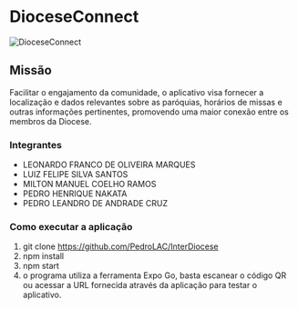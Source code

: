 # DioceseConnect
![DioceseConnect](https://i.imgur.com/l98ThID.jpg)
## Missão
Facilitar o engajamento da comunidade, o aplicativo visa fornecer a localização e dados relevantes sobre as paróquias, horários de missas e outras informações pertinentes, promovendo uma maior conexão entre os membros da Diocese.

### Integrantes
- LEONARDO FRANCO DE OLIVEIRA MARQUES
- LUIZ FELIPE SILVA SANTOS
- MILTON MANUEL COELHO RAMOS
- PEDRO HENRIQUE NAKATA
- PEDRO LEANDRO DE ANDRADE CRUZ

### Como executar a aplicação
 1. git clone https://github.com/PedroLAC/InterDiocese
 2. npm install
 3. npm start
 4. o programa utiliza a ferramenta Expo Go, basta escanear o código QR ou acessar a URL fornecida através da aplicação para testar o aplicativo.
